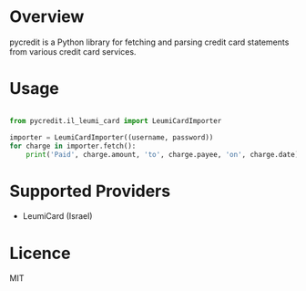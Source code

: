 Overview
========

pycredit is a Python library for fetching and parsing credit card statements from various credit card services.

Usage
=====

```python

from pycredit.il_leumi_card import LeumiCardImporter

importer = LeumiCardImporter((username, password))
for charge in importer.fetch():
	print('Paid', charge.amount, 'to', charge.payee, 'on', charge.date)
```

Supported Providers
===================

* LeumiCard (Israel)

Licence
=======

MIT


